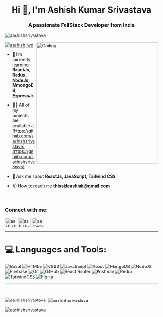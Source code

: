 <h1 align="center">Hi 👋, I'm Ashish Kumar Srivastava</h1>

<h3 align="center">A passionate FullStack Developer from India</h3>
<p align="left"><img src="https://komarev.com/ghpvc/?username=aashishsrivastava&label=👨‍💻%20Profile%20views&color=0e75b6&style=flat" alt="aashishsrivastava" /></p>


<img align="right" alt="Coding" width="400" src="https://cdn.dribbble.com/users/1162077/screenshots/3848914/programmer.gif">

<!-- 
<p align="left"> <img src="https://komarev.com/ghpvc/?username=aashishsrivastava&label=Profile%20views&color=0e75b6&style=flat" alt="aashishsrivastava" /> </p>
visitcount
[![](https://visitcount.itsvg.in/api?id=aashishsrivastava&icon=0&color=0)](https://visitcount.itsvg.in)

from Pranjal Shukla's profile >>
<img align="right" alt="coding" width="400" src="https://static.wixstatic.com/media/956618_51d1e9108a804a1f8b23e913e61ab78e~mv2.gif">

GitHub Trophies >>
<p align="left"> <a href="https://github.com/ryo-ma/github-profile-trophy"><img src="https://github-profile-trophy.vercel.app/?username=aashishsrivastava" alt="aashishsrivastava" /></a> </p>
-->


<p align="left"> <a href="https://twitter.com/aashish_wd" target="blank"><img src="https://img.shields.io/twitter/follow/aashish_wd?logo=twitter&style=for-the-badge" alt="aashish_wd" /></a> </p>

- 🌱 I’m currently learning **ReactJs, Redux, NodeJs, MmongoDB, ExpressJs**

- 👨‍💻 All of my projects are available at [https://github.com/aashishsrivastava](https://github.com/aashishsrivastava)

- 💬 Ask me about **ReactJs, JavaScript, Tailwind CSS**

- 📫 How to reach me **thissideashiah@gmail.com**

<p><br/></p>
<h3 align="left">Connect with me:</h3> 
<p align="left">
<a href="https://twitter.com/aashish_wd" target="blank"><img align="center" src="https://raw.githubusercontent.com/rahuldkjain/github-profile-readme-generator/master/src/images/icons/Social/twitter.svg" alt="aashish_wd" height="30" width="40" /></a>
<a href="https://linkedin.com/in/ashish-kumar-srivastava-aaa6982b0" target="blank"><img align="center" src="https://raw.githubusercontent.com/rahuldkjain/github-profile-readme-generator/master/src/images/icons/Social/linked-in-alt.svg" alt="ashish-kumar-srivastava-aaa6982b0" height="30" width="40" /></a>
<a href="https://instagram.com/aashish_wd" target="blank"><img align="center" src="https://raw.githubusercontent.com/rahuldkjain/github-profile-readme-generator/master/src/images/icons/Social/instagram.svg" alt="aashish_wd" height="30" width="40" /></a>
</p>
<p><hr/></p>
<!-- 
<h3 align="left">Languages and Tools:</h3>
-->

# 💻 Languages and Tools:
![Babel](https://img.shields.io/badge/Babel-F9DC3e?style=for-the-badge&logo=babel&logoColor=black)
![HTML5](https://img.shields.io/badge/html5-%23E34F26.svg?style=for-the-badge&logo=html5&logoColor=white) 
![CSS3](https://img.shields.io/badge/css3-%231572B6.svg?style=for-the-badge&logo=css3&logoColor=white) 
![JavaScript](https://img.shields.io/badge/javascript-%23323330.svg?style=for-the-badge&logo=javascript&logoColor=%23F7DF1E) 
![React](https://img.shields.io/badge/react-%2320232a.svg?style=for-the-badge&logo=react&logoColor=%2361DAFB) 
![MongoDB](https://img.shields.io/badge/MongoDB-%234ea94b.svg?style=for-the-badge&logo=mongodb&logoColor=white) 
![NodeJS](https://img.shields.io/badge/node.js-6DA55F?style=for-the-badge&logo=node.js&logoColor=white) 
![Firebase](https://img.shields.io/badge/firebase-a08021?style=for-the-badge&logo=firebase&logoColor=ffcd34) 
![Git](https://img.shields.io/badge/git-%23F05033.svg?style=for-the-badge&logo=git&logoColor=white) 
![GitHub](https://img.shields.io/badge/github-%23121011.svg?style=for-the-badge&logo=github&logoColor=white) 
![React Router](https://img.shields.io/badge/React_Router-CA4245?style=for-the-badge&logo=react-router&logoColor=white) 
![Postman](https://img.shields.io/badge/Postman-FF6C37?style=for-the-badge&logo=postman&logoColor=white) 
![Redux](https://img.shields.io/badge/redux-%23593d88.svg?style=for-the-badge&logo=redux&logoColor=white) 
![TailwindCSS](https://img.shields.io/badge/tailwindcss-%2338B2AC.svg?style=for-the-badge&logo=tailwind-css&logoColor=white) 
![Figma](https://img.shields.io/badge/figma-%23F24E1E.svg?style=for-the-badge&logo=figma&logoColor=white) 


<p><hr/></p>

<!-- 
<p align="left"> <a href="https://babeljs.io/" target="_blank" rel="noreferrer"> <img src="https://www.vectorlogo.zone/logos/babeljs/babeljs-icon.svg" alt="babel" width="40" height="40"/> </a> <a href="https://www.w3schools.com/css/" target="_blank" rel="noreferrer"> <img src="https://raw.githubusercontent.com/devicons/devicon/master/icons/css3/css3-original-wordmark.svg" alt="css3" width="40" height="40"/> </a> <a href="https://expressjs.com" target="_blank" rel="noreferrer"> <img src="https://raw.githubusercontent.com/devicons/devicon/master/icons/express/express-original-wordmark.svg" alt="express" width="40" height="40"/> </a> <a href="https://www.figma.com/" target="_blank" rel="noreferrer"> <img src="https://www.vectorlogo.zone/logos/figma/figma-icon.svg" alt="figma" width="40" height="40"/> </a> <a href="https://firebase.google.com/" target="_blank" rel="noreferrer"> <img src="https://www.vectorlogo.zone/logos/firebase/firebase-icon.svg" alt="firebase" width="40" height="40"/> </a> <a href="https://www.framer.com/" target="_blank" rel="noreferrer"> <img src="https://www.vectorlogo.zone/logos/framer/framer-icon.svg" alt="framer" width="40" height="40"/> </a> <a href="https://git-scm.com/" target="_blank" rel="noreferrer"> <img src="https://www.vectorlogo.zone/logos/git-scm/git-scm-icon.svg" alt="git" width="40" height="40"/> </a> <a href="https://www.w3.org/html/" target="_blank" rel="noreferrer"> <img src="https://raw.githubusercontent.com/devicons/devicon/master/icons/html5/html5-original-wordmark.svg" alt="html5" width="40" height="40"/> </a> <a href="https://developer.mozilla.org/en-US/docs/Web/JavaScript" target="_blank" rel="noreferrer"> <img src="https://raw.githubusercontent.com/devicons/devicon/master/icons/javascript/javascript-original.svg" alt="javascript" width="40" height="40"/> </a> <a href="https://www.linux.org/" target="_blank" rel="noreferrer"> <img src="https://raw.githubusercontent.com/devicons/devicon/master/icons/linux/linux-original.svg" alt="linux" width="40" height="40"/> </a> <a href="https://www.mongodb.com/" target="_blank" rel="noreferrer"> <img src="https://raw.githubusercontent.com/devicons/devicon/master/icons/mongodb/mongodb-original-wordmark.svg" alt="mongodb" width="40" height="40"/> </a> <a href="https://nodejs.org" target="_blank" rel="noreferrer"> <img src="https://raw.githubusercontent.com/devicons/devicon/master/icons/nodejs/nodejs-original-wordmark.svg" alt="nodejs" width="40" height="40"/> </a> <a href="https://postman.com" target="_blank" rel="noreferrer"> <img src="https://www.vectorlogo.zone/logos/getpostman/getpostman-icon.svg" alt="postman" width="40" height="40"/> </a> <a href="https://reactjs.org/" target="_blank" rel="noreferrer"> <img src="https://raw.githubusercontent.com/devicons/devicon/master/icons/react/react-original-wordmark.svg" alt="react" width="40" height="40"/> </a> <a href="https://redux.js.org" target="_blank" rel="noreferrer"> <img src="https://raw.githubusercontent.com/devicons/devicon/master/icons/redux/redux-original.svg" alt="redux" width="40" height="40"/> </a> <a href="https://tailwindcss.com/" target="_blank" rel="noreferrer"> <img src="https://www.vectorlogo.zone/logos/tailwindcss/tailwindcss-icon.svg" alt="tailwind" width="40" height="40"/> </a> </p>
-->

<p><br/></p>
 
<p><img align="left" src="https://github-readme-stats.vercel.app/api/top-langs?username=aashishsrivastava&show_icons=true&locale=en&layout=compact&theme=tokyonight" alt="aashishsrivastava" /></p>
<p>&nbsp;<img align="center" src="https://github-readme-stats.vercel.app/api?username=aashishsrivastava&show_icons=true&locale=en&theme=tokyonight" alt="aashishsrivastava" /></p>

<p><img align="center" src="https://github-readme-streak-stats.herokuapp.com/?user=aashishsrivastava&&theme=tokyonight" alt="aashishsrivastava" /></p>


<!-- 
## Hi there 👋

**aashishsrivastava/aashishsrivastava** is a ✨ _special_ ✨ repository because its `README.md` (this file) appears on your GitHub profile.

Here are some ideas to get you started:

- 🔭 I’m currently working on ...
- 🌱 I’m currently learning ...
- 👯 I’m looking to collaborate on ...
- 🤔 I’m looking for help with ...
- 💬 Ask me about ...
- 📫 How to reach me: ...
- 😄 Pronouns: ...
- ⚡ Fun fact: ...
-->
